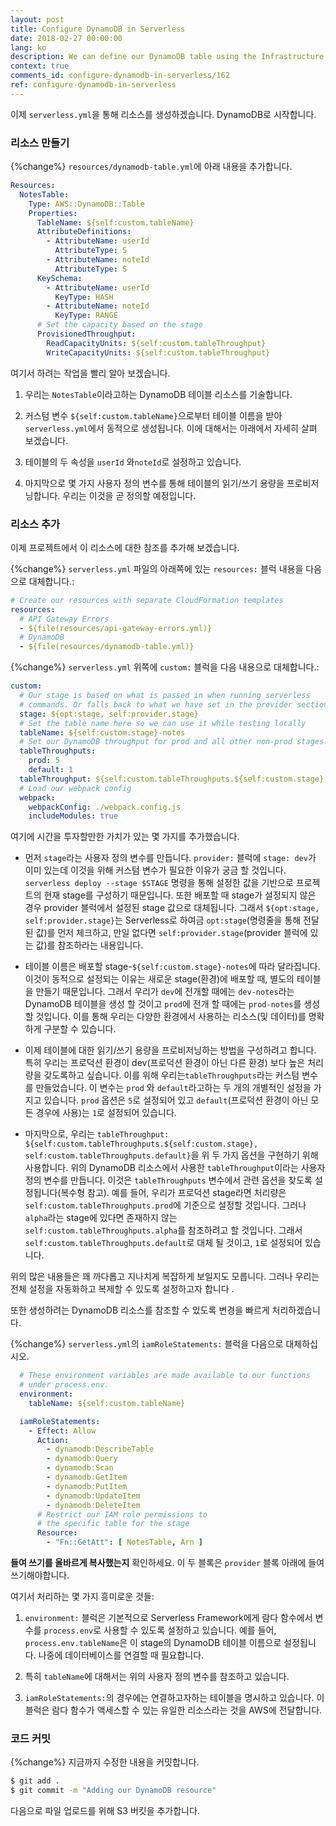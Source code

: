 ```yaml
---
layout: post
title: Configure DynamoDB in Serverless
date: 2018-02-27 00:00:00
lang: ko
description: We can define our DynamoDB table using the Infrastructure as Code pattern by using CloudFormation in our serverless.yml. We are going to define the AttributeDefinitions, KeySchema, and ProvisionedThroughput.
context: true
comments_id: configure-dynamodb-in-serverless/162
ref: configure-dynamodb-in-serverless
---
```


이제 `serverless.yml`을 통해 리소스를 생성하겠습니다. DynamoDB로 시작합니다.

### 리소스 만들기

{%change%} `resources/dynamodb-table.yml`에 아래 내용을 추가합니다.

``` yml
Resources:
  NotesTable:
    Type: AWS::DynamoDB::Table
    Properties:
      TableName: ${self:custom.tableName}
      AttributeDefinitions:
        - AttributeName: userId
          AttributeType: S
        - AttributeName: noteId
          AttributeType: S
      KeySchema:
        - AttributeName: userId
          KeyType: HASH
        - AttributeName: noteId
          KeyType: RANGE
      # Set the capacity based on the stage
      ProvisionedThroughput:
        ReadCapacityUnits: ${self:custom.tableThroughput}
        WriteCapacityUnits: ${self:custom.tableThroughput}
```

여기서 하려는 작업을 빨리 알아 보겠습니다.

1. 우리는 `NotesTable`이라고하는 DynamoDB 테이블 리소스를 기술합니다.

2. 커스텀 변수 `${self:custom.tableName}`으로부터 테이블 이름을 받아 `serverless.yml`에서 동적으로 생성됩니다. 이에 대해서는 아래에서 자세히 살펴 보겠습니다.

3. 테이블의 두 속성을 `userId` 와`noteId`로 설정하고 있습니다.

4. 마지막으로 몇 가지 사용자 정의 변수를 통해 테이블의 읽기/쓰기 용량을 프로비저닝합니다. 우리는 이것을 곧 정의할 예정입니다.

### 리소스 추가

이제 프로젝트에서 이 리소스에 대한 참조를 추가해 보겠습니다.

{%change%} `serverless.yml` 파일의 아래쪽에 있는 `resources:` 블럭 내용을 다음으로 대체합니다.:

``` yml
# Create our resources with separate CloudFormation templates
resources:
  # API Gateway Errors
  - ${file(resources/api-gateway-errors.yml)}
  # DynamoDB
  - ${file(resources/dynamodb-table.yml)}
```

{%change%} `serverless.yml` 위쪽에 `custom:` 블럭을 다음 내용으로 대체합니다.:

``` yml
custom:
  # Our stage is based on what is passed in when running serverless
  # commands. Or falls back to what we have set in the provider section.
  stage: ${opt:stage, self:provider.stage}
  # Set the table name here so we can use it while testing locally
  tableName: ${self:custom.stage}-notes
  # Set our DynamoDB throughput for prod and all other non-prod stages.
  tableThroughputs:
    prod: 5
    default: 1
  tableThroughput: ${self:custom.tableThroughputs.${self:custom.stage}, self:custom.tableThroughputs.default}
  # Load our webpack config
  webpack:
    webpackConfig: ./webpack.config.js
    includeModules: true
```

여기에 시간을 투자할만한 가치가 있는 몇 가지를 추가했습니다.

- 먼저 `stage`라는 사용자 정의 변수를 만듭니다. `provider:` 블럭에 `stage: dev`가 이미 있는데 이것을 위해 커스텀 변수가 필요한 이유가 궁금 할 것입니다. `serverless deploy --stage $STAGE` 명령을 통해 설정한 값을 기반으로 프로젝트의 현재 stage를 구성하기 때문입니다. 또한 배포할 때 stage가 설정되지 않은 경우 provider 블럭에서 설정된 stage 값으로 대체됩니다. 그래서 `${opt:stage, self:provider.stage}`는 Serverless로 하여금 `opt:stage`(명령줄을 통해 전달된 값)를 먼저 체크하고, 만일 없다면 `self:provider.stage`(provider 블럭에 있는 값)를 참조하라는 내용입니다.

- 테이블 이름은 배포할 stage-`${self:custom.stage}-notes`에 따라 달라집니다. 이것이 동적으로 설정되는 이유는 새로운 stage(환경)에 배포할 때, 별도의 테이블을 만들기 때문입니다. 그래서 우리가 `dev`에 전개할 때에는 `dev-notes`라는 DynamoDB 테이블을 생성 할 것이고 `prod`에 전개 할 때에는 `prod-notes`를 생성할 것입니다. 이를 통해 우리는 다양한 환경에서 사용하는 리소스(및 데이터)를 명확하게 구분할 수 있습니다.

- 이제 테이블에 대한 읽기/쓰기 용량을 프로비저닝하는 방법을 구성하려고 합니다. 특히 우리는 프로덕션 환경이 dev(프로덕션 환경이 아닌 다른 환경) 보다 높은 처리량을 갖도록하고 싶습니다. 이를 위해 우리는`tableThroughputs`라는 커스텀 변수를 만들었습니다. 이 변수는 `prod` 와 `default`라고하는 두 개의 개별적인 설정을 가지고 있습니다. `prod` 옵션은 `5`로 설정되어 있고 `default`(프로덕션 환경이 아닌 모든 경우에 사용)는 `1`로 설정되어 있습니다.

- 마지막으로, 우리는 `tableThroughput: ${self:custom.tableThroughputs.${self:custom.stage}, self:custom.tableThroughputs.default}`을 위 두 가지 옵션을 구현하기 위해 사용합니다. 위의 DynamoDB 리소스에서 사용한 `tableThroughput`이라는 사용자 정의 변수를 만듭니다. 이것은 `tableThroughputs` 변수에서 관련 옵션을 찾도록 설정됩니다(복수형 참고). 예를 들어, 우리가 프로덕션 stage라면 처리량은 `self:custom.tableThroughputs.prod`에 기준으로 설정할 것입니다. 그러나 `alpha`라는 stage에 있다면 존재하지 않는 `self:custom.tableThroughputs.alpha`를 참조하려고 할 것입니다. 그래서 `self:custom.tableThroughputs.default`로 대체 될 것이고, `1`로 설정되어 있습니다.

위의 많은 내용들은 꽤 까다롭고 지나치게 복잡하게 보일지도 모릅니다. 그러나 우리는 전체 설정을 자동화하고 복제할 수 있도록 설정하고자 합니다 .

또한 생성하려는 DynamoDB 리소스를 참조할 수 있도록 변경을 빠르게 처리하겠습니다.

{%change%} `serverless.yml`의 `iamRoleStatements:` 블럭을 다음으로 대체하십시오.

``` yml
  # These environment variables are made available to our functions
  # under process.env.
  environment:
    tableName: ${self:custom.tableName}

  iamRoleStatements:
    - Effect: Allow
      Action:
        - dynamodb:DescribeTable
        - dynamodb:Query
        - dynamodb:Scan
        - dynamodb:GetItem
        - dynamodb:PutItem
        - dynamodb:UpdateItem
        - dynamodb:DeleteItem
      # Restrict our IAM role permissions to
      # the specific table for the stage
      Resource:
        - "Fn::GetAtt": [ NotesTable, Arn ]
```

**들여 쓰기를 올바르게 복사했는지** 확인하세요. 이 두 블록은 `provider` 블록 아래에 들여 쓰기해야합니다.

여기서 처리하는 몇 가지 흥미로운 것들:

1. `environment:` 블럭은 기본적으로 Serverless Framework에게 람다 함수에서 변수를 `process.env`로 사용할 수 있도록 설정하고 있습니다. 예를 들어, `process.env.tableName`은 이 stage의 DynamoDB 테이블 이름으로 설정됩니다. 나중에 데이터베이스를 연결할 때 필요합니다.

2. 특히 `tableName`에 대해서는 위의 사용자 정의 변수를 참조하고 있습니다.

3. `iamRoleStatements:`의 경우에는 연결하고자하는 테이블을 명시하고 있습니다. 이 블럭은 람다 함수가 액세스할 수 있는 유일한 리소스라는 것을 AWS에 전달합니다.

### 코드 커밋 


{%change%} 지금까지 수정한 내용을 커밋합니다.

``` bash
$ git add .
$ git commit -m "Adding our DynamoDB resource"
```

다음으로 파일 업로드를 위해 S3 버킷을 추가합니다.
